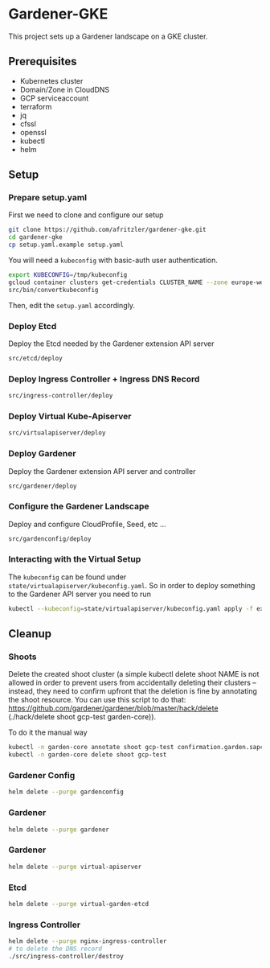 # Gardener-GKE

This project sets up a Gardener landscape on a GKE cluster.

## Prerequisites

* Kubernetes cluster
* Domain/Zone in CloudDNS
* GCP serviceaccount
* terraform
* jq
* cfssl
* openssl
* kubectl
* helm

## Setup

### Prepare setup.yaml

First we need to clone and configure our setup

```bash
git clone https://github.com/afritzler/gardener-gke.git
cd gardener-gke
cp setup.yaml.example setup.yaml
```

You will need a `kubeconfig` with basic-auth user authentication.

```bash
export KUBECONFIG=/tmp/kubeconfig
gcloud container clusters get-credentials CLUSTER_NAME --zone europe-west1-b --project PROJECT_NAME
src/bin/convertkubeconfig
```

Then, edit the `setup.yaml` accordingly.

### Deploy Etcd

Deploy the Etcd needed by the Gardener extension API server

```bash
src/etcd/deploy
```

### Deploy Ingress Controller + Ingress DNS Record

```bash
src/ingress-controller/deploy
```

### Deploy Virtual Kube-Apiserver

```bash
src/virtualapiserver/deploy
```

### Deploy Gardener

Deploy the Gardener extension API server and controller

```bash
src/gardener/deploy
```

### Configure the Gardener Landscape

Deploy and configure CloudProfile, Seed, etc ...

```bash
src/gardenconfig/deploy
```

### Interacting with the Virtual Setup

The `kubeconfig` can be found under `state/virtualapiserver/kubeconfig.yaml`. So in order to deploy something to the Gardener API server you need to run

```bash
kubectl --kubeconfig=state/virtualapiserver/kubeconfig.yaml apply -f examples/shoot.yaml
```

## Cleanup

### Shoots

Delete the created shoot cluster (a simple kubectl delete shoot NAME is not allowed in order to prevent users from accidentally deleting their clusters – instead, they need to confirm upfront that the deletion is fine by annotating the shoot resource. You can use this script to do that: https://github.com/gardener/gardener/blob/master/hack/delete (./hack/delete shoot gcp-test garden-core)).

To do it the manual way

```bash
kubectl -n garden-core annotate shoot gcp-test confirmation.garden.sapcloud.io/deletion=true --overwrite
kubectl -n garden-core delete shoot gcp-test
```

### Gardener Config

```bash
helm delete --purge gardenconfig
```

### Gardener

```bash
helm delete --purge gardener
```

### Gardener

```bash
helm delete --purge virtual-apiserver
```


### Etcd

```bash
helm delete --purge virtual-garden-etcd
```

### Ingress Controller

```bash
helm delete --purge nginx-ingress-controller
# to delete the DNS record
./src/ingress-controller/destroy
```